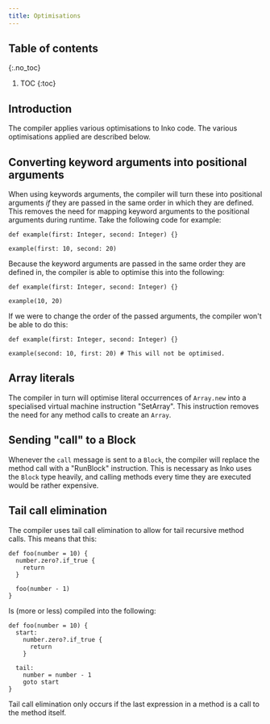 ```yaml
---
title: Optimisations
---
```

<!-- vale off -->

## Table of contents
{:.no_toc}

1. TOC
{:toc}

## Introduction

The compiler applies various optimisations to Inko code. The various
optimisations applied are described below.

## Converting keyword arguments into positional arguments

When using keywords arguments, the compiler will turn these into positional
arguments _if_ they are passed in the same order in which they are defined. This
removes the need for mapping keyword arguments to the positional arguments
during runtime. Take the following code for example:

```inko
def example(first: Integer, second: Integer) {}

example(first: 10, second: 20)
```

Because the keyword arguments are passed in the same order they are defined in,
the compiler is able to optimise this into the following:

```inko
def example(first: Integer, second: Integer) {}

example(10, 20)
```

If we were to change the order of the passed arguments, the compiler won't be
able to do this:


```inko
def example(first: Integer, second: Integer) {}

example(second: 10, first: 20) # This will not be optimised.
```

## Array literals

The compiler in turn will optimise literal occurrences of `Array.new` into a
specialised virtual machine instruction "SetArray". This instruction removes the
need for any method calls to create an `Array`.

## Sending "call" to a Block

Whenever the `call` message is sent to a `Block`, the compiler will replace the
method call with a "RunBlock" instruction. This is necessary as Inko uses the
`Block` type heavily, and calling methods every time they are executed would be
rather expensive.

## Tail call elimination

The compiler uses tail call elimination to allow for tail recursive method
calls. This means that this:

```inko
def foo(number = 10) {
  number.zero?.if_true {
    return
  }

  foo(number - 1)
}
```

Is (more or less) compiled into the following:

```inko
def foo(number = 10) {
  start:
    number.zero?.if_true {
      return
    }

  tail:
    number = number - 1
    goto start
}
```

Tail call elimination only occurs if the last expression in a method is a call
to the method itself.
